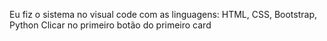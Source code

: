 Eu fiz o sistema no visual code com as linguagens: HTML, CSS, Bootstrap, Python
Clicar no primeiro botão do primeiro card
